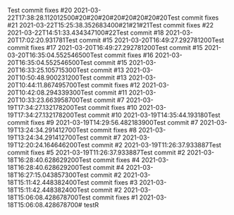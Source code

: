 Test commit fixes #20 2021-03-22T17:38:28.112012500#20#20#20#20#20#20#20#20Test commit fixes #21 2021-03-22T15:25:38.352683400#21#21#21Test commit fixes #22 2021-03-22T14:51:33.434347100#22Test commit #18 2021-03-20T17:02:20.931781Test commit #15 2021-03-20T16:49:27.292781200Test commit fixes #17 2021-03-20T16:49:27.292781200Test commit #15 2021-03-20T16:35:04.552546500Test commit fixes #16 2021-03-20T16:35:04.552546500Test commit #15 2021-03-20T16:33:25.105715300Test commit #13 2021-03-20T10:50:48.900231200Test commit #13 2021-03-20T10:44:11.867495700Test commit fixes #12 2021-03-20T10:42:08.294339300Test commit #11 2021-03-20T10:33:23.663958700Test commit #7 2021-03-19T17:34:27.132178200Test commit fixes #10 2021-03-19T17:34:27.132178200Test commit #10 2021-03-19T14:35:44.193180Test commit fixes #9 2021-03-19T14:29:56.482183900Test commit #7 2021-03-19T13:24:34.291412700Test commit fixes #8 2021-03-19T13:24:34.291412700Test commit #7 2021-03-19T12:20:24.164646200Test commit #2 2021-03-19T11:26:37.933887Test commit fixes #5 2021-03-19T11:26:37.933887Test commit #2 2021-03-18T16:28:40.628629200Test commit fixes #4 2021-03-18T16:28:40.628629200Test commit #4 2021-03-18T16:27:15.043857300Test commit #2 2021-03-18T15:11:42.448382400Test commit fixes #3 2021-03-18T15:11:42.448382400Test commit #2 2021-03-18T15:06:08.428678700Test commit fixes #1 2021-03-18T15:06:08.428678700# testR
